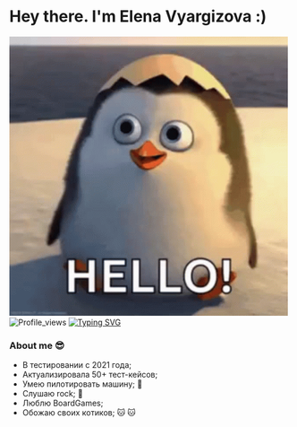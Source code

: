 # Hey there. I'm Elena Vyargizova :)
![Header](https://github.com/VyargizovaEG/VyargizovaEG/blob/main/asserts/0001.gif)
![Profile_views](https://komarev.com/ghpvc/?username=danny-pilot&color=green&style=for-the-badge)
[![Typing SVG](https://readme-typing-svg.demolab.com?font=Fira+Code&pause=1000&color=EE8838&width=435&lines=I'm+QA+Engeneer)](https://git.io/typing-svg)
### About me :sunglasses:
- В тестировании с 2021 года;
- Актуализировалa 50+ тест-кейсов;
- Умею пилотировать машину; 🚗
- Слушаю rock; :musical_note:
- Люблю BoardGames;
- Обожаю своих котиков; :cat:  :cat:

